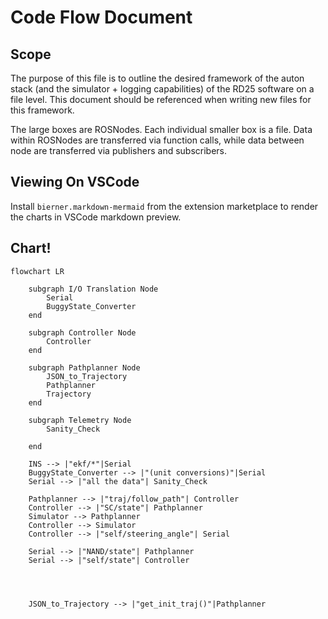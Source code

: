 # Code Flow Document
## Scope
The purpose of this file is to outline the desired framework of the auton stack (and the simulator + logging capabilities) of the RD25 software on a file level. This document should be referenced when writing new files for this framework.

The large boxes are ROSNodes. Each individual smaller box is a file. Data within ROSNodes are transferred via function calls, while data between node are transferred via publishers and subscribers.

## Viewing On VSCode
Install `bierner.markdown-mermaid` from the extension marketplace to render the charts in VSCode markdown preview.

## Chart!
```mermaid
flowchart LR

    subgraph I/O Translation Node
        Serial
        BuggyState_Converter
    end

    subgraph Controller Node
        Controller
    end

    subgraph Pathplanner Node
        JSON_to_Trajectory
        Pathplanner
        Trajectory
    end

    subgraph Telemetry Node
        Sanity_Check

    end

    INS --> |"ekf/*"|Serial
    BuggyState_Converter --> |"(unit conversions)"|Serial
    Serial --> |"all the data"| Sanity_Check

    Pathplanner --> |"traj/follow_path"| Controller
    Controller --> |"SC/state"| Pathplanner
    Simulator --> Pathplanner
    Controller --> Simulator
    Controller --> |"self/steering_angle"| Serial

    Serial --> |"NAND/state"| Pathplanner
    Serial --> |"self/state"| Controller




    JSON_to_Trajectory --> |"get_init_traj()"|Pathplanner

```


